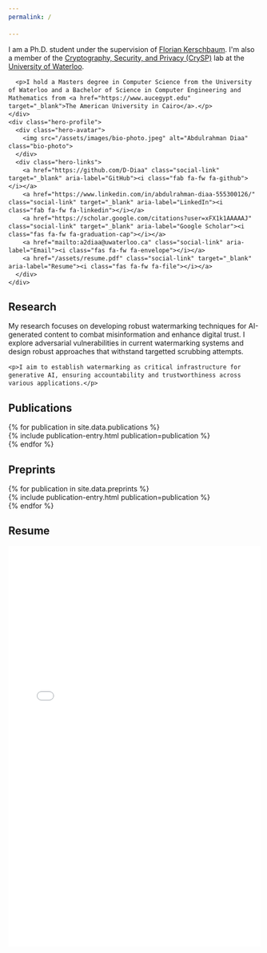 ```yaml
---
permalink: /

---
```


<main>
<section class="hero-section">
  <div class="hero-content">
    <div class="hero-text">
      <p>I am a Ph.D. student under the supervision of <a href="https://cs.uwaterloo.ca/~fkerschb/" target="_blank">Florian Kerschbaum</a>. I'm also a member of the <a href="https://crysp.uwaterloo.ca" target="_blank">Cryptography, Security, and Privacy (CrySP)</a> lab at the <a href="https://uwaterloo.ca" target="_blank">University of Waterloo</a>.</p>

      <p>I hold a Masters degree in Computer Science from the University of Waterloo and a Bachelor of Science in Computer Engineering and Mathematics from <a href="https://www.aucegypt.edu" target="_blank">The American University in Cairo</a>.</p>
    </div>
    <div class="hero-profile">
      <div class="hero-avatar">
        <img src="/assets/images/bio-photo.jpeg" alt="Abdulrahman Diaa" class="bio-photo">
      </div>
      <div class="hero-links">
        <a href="https://github.com/D-Diaa" class="social-link" target="_blank" aria-label="GitHub"><i class="fab fa-fw fa-github"></i></a>
        <a href="https://www.linkedin.com/in/abdulrahman-diaa-555300126/" class="social-link" target="_blank" aria-label="LinkedIn"><i class="fab fa-fw fa-linkedin"></i></a>
        <a href="https://scholar.google.com/citations?user=xFX1k1AAAAAJ" class="social-link" target="_blank" aria-label="Google Scholar"><i class="fas fa-fw fa-graduation-cap"></i></a>
        <a href="mailto:a2diaa@uwaterloo.ca" class="social-link" aria-label="Email"><i class="fas fa-fw fa-envelope"></i></a>
        <a href="/assets/resume.pdf" class="social-link" target="_blank" aria-label="Resume"><i class="fas fa-fw fa-file"></i></a>
      </div>
    </div>
  </div>
</section>

<h2><span class="section-header">Research</span></h2>

<section class="section-content">
  <div class="research-summary">
    <p>My research focuses on developing robust watermarking techniques for AI-generated content to combat misinformation and enhance digital trust. I explore adversarial vulnerabilities in current watermarking systems and design robust approaches that withstand targetted scrubbing attempts.</p>
    
    <p>I aim to establish watermarking as critical infrastructure for generative AI, ensuring accountability and trustworthiness across various applications.</p>
  </div>
</section>

<h2><span class="section-header">Publications</span></h2>

<section class="section-content">
  {% for publication in site.data.publications %}
    <article class="publication-wrapper">
      {% include publication-entry.html publication=publication %}
    </article>
  {% endfor %}
</section>

<h2><span class="section-header">Preprints</span></h2>

<section class="section-content">
  {% for publication in site.data.preprints %}
    <article class="publication-wrapper">
      {% include publication-entry.html publication=publication %}
    </article>
  {% endfor %}
</section>

<h2><span class="section-header">Resume</span></h2>

<section class="section-content">
  <div class="pdf-container">
    <iframe src="{{ site.baseurl }}/assets/resume.pdf" width="100%" height="800px" style="border: none;" title="Abdulrahman Diaa's Resume">
        This browser does not support PDFs. Please download the PDF to view it:
        <a href="{{ site.baseurl }}/assets/resume.pdf" class="paper-link">Download PDF</a>.
    </iframe>
  </div>
</section>
</main>
